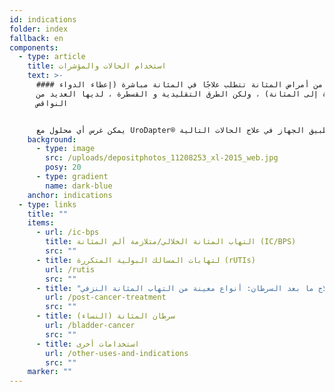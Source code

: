 ```yaml
---
id: indications
folder: index
fallback: en
components:
  - type: article
    title: استخدام الحالات والمؤشرات
    text: >-
      #### العديد من أمراض المثانة تتطلب علاجًا في المثانة مباشرة (إعطاء الدواء
      مباشرة إلى المثانة) ، ولكن الطرق التقليدية و القسطرة ، لديها العديد من
      النواقص


      يمكن غرس أي محلول مع UroDapter® في المثانة على افتراض أنه ليس له أي تأثير سلبي على الأنسجة أو الأعضاء المجاورة. يمكن تطبيق الجهاز في علاج الحالات التالية:
    background:
      - type: image
        src: /uploads/depositphotos_11208253_xl-2015_web.jpg
        posy: 20
      - type: gradient
        name: dark-blue
    anchor: indications
  - type: links
    title: ""
    items:
      - url: /ic-bps
        title: التهاب المثانة الخلالي/متلازمة ألم المثانة (IC/BPS)
        src: ""
      - title: لتهابات المسالك البولية المتكررة (rUTIs)
        url: /rutis
        src: ""
      - title: "علاج ما بعد السرطان: أنواع معينة من التهاب المثانة النزفي (HCs)"
        url: /post-cancer-treatment
        src: ""
      - title: سرطان المثانة (النساء)
        url: /bladder-cancer
        src: ""
      - title: استخدامات أخرى
        url: /other-uses-and-indications
        src: ""
    marker: ""
---
```

